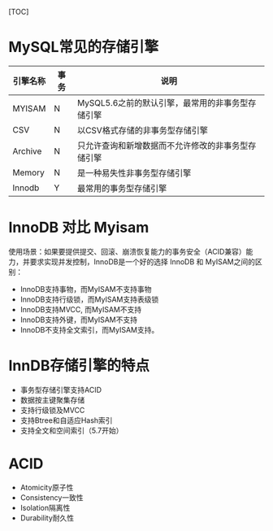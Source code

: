 [TOC]

# MySQL常见的存储引擎
| 引擎名称 | 事务 |                   说明                    |
| ------- | --- | ---------------------------------------- |
| MYISAM  | N   | MySQL5.6之前的默认引擎，最常用的非事务型存储引擎 |
| CSV     | N   | 以CSV格式存储的非事务型存储引擎                |
| Archive | N   | 只允许查询和新增数据而不允许修改的非事务型存储引擎 |
| Memory  | N   | 是一种易失性非事务型存储引擎                   |
| Innodb  | Y   | 最常用的事务型存储引擎                       |

# InnoDB 对比 Myisam
使用场景：如果要提供提交、回滚、崩溃恢复能力的事务安全（ACID兼容）能力，并要求实现并发控制，InnoDB是一个好的选择
InnoDB 和 MyISAM之间的区别：
+ InnoDB支持事物，而MyISAM不支持事物
+ InnoDB支持行级锁，而MyISAM支持表级锁
+ InnoDB支持MVCC, 而MyISAM不支持
+ InnoDB支持外键，而MyISAM不支持
+ InnoDB不支持全文索引，而MyISAM支持。

# InnDB存储引擎的特点
+ 事务型存储引擎支持ACID
+ 数据按主键聚集存储
+ 支持行级锁及MVCC
+ 支持Btree和自适应Hash索引
+ 支持全文和空间索引（5.7开始）

# ACID
+ Atomicity原子性
+ Consistency一致性
+ Isolation隔离性
+ Durability耐久性

